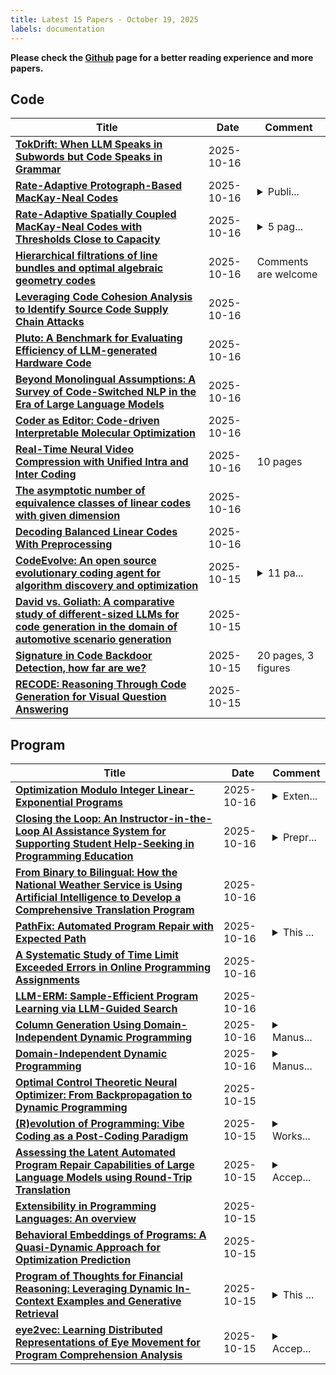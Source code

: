 ```yaml
---
title: Latest 15 Papers - October 19, 2025
labels: documentation
---
```

**Please check the [Github](https://github.com/zezhishao/MTS_Daily_ArXiv) page for a better reading experience and more papers.**

## Code
| **Title** | **Date** | **Comment** |
| --- | --- | --- |
| **[TokDrift: When LLM Speaks in Subwords but Code Speaks in Grammar](http://arxiv.org/abs/2510.14972v1)** | 2025-10-16 |  |
| **[Rate-Adaptive Protograph-Based MacKay-Neal Codes](http://arxiv.org/abs/2510.14856v1)** | 2025-10-16 | <details><summary>Publi...</summary><p>Published on IEEE Transactions on Information Theory</p></details> |
| **[Rate-Adaptive Spatially Coupled MacKay-Neal Codes with Thresholds Close to Capacity](http://arxiv.org/abs/2510.14843v1)** | 2025-10-16 | <details><summary>5 pag...</summary><p>5 pages, 6 figures. Draft paper</p></details> |
| **[Hierarchical filtrations of line bundles and optimal algebraic geometry codes](http://arxiv.org/abs/2507.01859v4)** | 2025-10-16 | Comments are welcome |
| **[Leveraging Code Cohesion Analysis to Identify Source Code Supply Chain Attacks](http://arxiv.org/abs/2510.14778v1)** | 2025-10-16 |  |
| **[Pluto: A Benchmark for Evaluating Efficiency of LLM-generated Hardware Code](http://arxiv.org/abs/2510.14756v1)** | 2025-10-16 |  |
| **[Beyond Monolingual Assumptions: A Survey of Code-Switched NLP in the Era of Large Language Models](http://arxiv.org/abs/2510.07037v3)** | 2025-10-16 |  |
| **[Coder as Editor: Code-driven Interpretable Molecular Optimization](http://arxiv.org/abs/2510.14455v1)** | 2025-10-16 |  |
| **[Real-Time Neural Video Compression with Unified Intra and Inter Coding](http://arxiv.org/abs/2510.14431v1)** | 2025-10-16 | 10 pages |
| **[The asymptotic number of equivalence classes of linear codes with given dimension](http://arxiv.org/abs/2510.14424v1)** | 2025-10-16 |  |
| **[Decoding Balanced Linear Codes With Preprocessing](http://arxiv.org/abs/2510.14347v1)** | 2025-10-16 |  |
| **[CodeEvolve: An open source evolutionary coding agent for algorithm discovery and optimization](http://arxiv.org/abs/2510.14150v1)** | 2025-10-15 | <details><summary>11 pa...</summary><p>11 pages, 9 figures, 2 tables</p></details> |
| **[David vs. Goliath: A comparative study of different-sized LLMs for code generation in the domain of automotive scenario generation](http://arxiv.org/abs/2510.14115v1)** | 2025-10-15 |  |
| **[Signature in Code Backdoor Detection, how far are we?](http://arxiv.org/abs/2510.13992v1)** | 2025-10-15 | 20 pages, 3 figures |
| **[RECODE: Reasoning Through Code Generation for Visual Question Answering](http://arxiv.org/abs/2510.13756v1)** | 2025-10-15 |  |

## Program
| **Title** | **Date** | **Comment** |
| --- | --- | --- |
| **[Optimization Modulo Integer Linear-Exponential Programs](http://arxiv.org/abs/2510.14550v1)** | 2025-10-16 | <details><summary>Exten...</summary><p>Extended version of a SODA 2026 paper</p></details> |
| **[Closing the Loop: An Instructor-in-the-Loop AI Assistance System for Supporting Student Help-Seeking in Programming Education](http://arxiv.org/abs/2510.14457v1)** | 2025-10-16 | <details><summary>Prepr...</summary><p>Preprint of the SIGCSE'26 paper</p></details> |
| **[From Binary to Bilingual: How the National Weather Service is Using Artificial Intelligence to Develop a Comprehensive Translation Program](http://arxiv.org/abs/2510.14369v1)** | 2025-10-16 |  |
| **[PathFix: Automated Program Repair with Expected Path](http://arxiv.org/abs/2510.14341v1)** | 2025-10-16 | <details><summary>This ...</summary><p>This is the author's version of a paper accepted at SecDev 2025 (IEEE)</p></details> |
| **[A Systematic Study of Time Limit Exceeded Errors in Online Programming Assignments](http://arxiv.org/abs/2510.14339v1)** | 2025-10-16 |  |
| **[LLM-ERM: Sample-Efficient Program Learning via LLM-Guided Search](http://arxiv.org/abs/2510.14331v1)** | 2025-10-16 |  |
| **[Column Generation Using Domain-Independent Dynamic Programming](http://arxiv.org/abs/2510.14317v1)** | 2025-10-16 | <details><summary>Manus...</summary><p>Manuscript submitted to INFORMS Journal on Computing didp-rs code: https://github.com/domain-independent-dp/didp-rs/releases/tag/labeling Model code: https://github.com/Kurorororo/didp-column-generation</p></details> |
| **[Domain-Independent Dynamic Programming](http://arxiv.org/abs/2401.13883v4)** | 2025-10-16 | <details><summary>Manus...</summary><p>Manuscript submitted to Artificial Intelligence</p></details> |
| **[Optimal Control Theoretic Neural Optimizer: From Backpropagation to Dynamic Programming](http://arxiv.org/abs/2510.14168v1)** | 2025-10-15 |  |
| **[(R)evolution of Programming: Vibe Coding as a Post-Coding Paradigm](http://arxiv.org/abs/2510.12364v2)** | 2025-10-15 | <details><summary>Works...</summary><p>Workshop Contribution at the sixth decennial Aarhus conference in "The End of Programming (as we know it) - Envisioning Radical Re-Conceptualizations of Co-Coding with AI"</p></details> |
| **[Assessing the Latent Automated Program Repair Capabilities of Large Language Models using Round-Trip Translation](http://arxiv.org/abs/2401.07994v2)** | 2025-10-15 | <details><summary>Accep...</summary><p>Accepted for publication in ACM Transactions on Software Engineering and Methodology (TOSEM)</p></details> |
| **[Extensibility in Programming Languages: An overview](http://arxiv.org/abs/2510.13236v1)** | 2025-10-15 |  |
| **[Behavioral Embeddings of Programs: A Quasi-Dynamic Approach for Optimization Prediction](http://arxiv.org/abs/2510.13158v1)** | 2025-10-15 |  |
| **[Program of Thoughts for Financial Reasoning: Leveraging Dynamic In-Context Examples and Generative Retrieval](http://arxiv.org/abs/2510.13157v1)** | 2025-10-15 | <details><summary>This ...</summary><p>This work has been accepted for publication in the Main Conference of the Empirical Methods in Natural Language Processing (EMNLP) 2025</p></details> |
| **[eye2vec: Learning Distributed Representations of Eye Movement for Program Comprehension Analysis](http://arxiv.org/abs/2510.11722v2)** | 2025-10-15 | <details><summary>Accep...</summary><p>Accepted for publication in the 2025 ACM Symposium on Eye Tracking Research & Applications (ETRA2025) LBW : 3 pages, 1 figure</p></details> |

